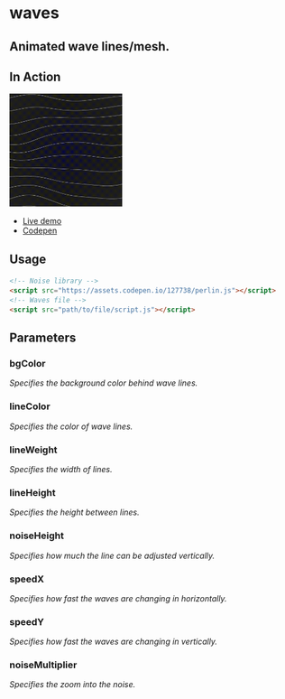# **waves**
## Animated wave lines/mesh.
## **In Action**

<img src="./demo.gif" alt="demonstration" width="200"/>

+ [Live demo](https://bouvanni.github.io/waves)
+ [Codepen](https://codepen.io/andrisjms/pen/mdObZvx)
## **Usage**
```html
<!-- Noise library -->
<script src="https://assets.codepen.io/127738/perlin.js"></script>
<!-- Waves file -->
<script src="path/to/file/script.js"></script>
```
## **Parameters**
### **bgColor**
*Specifies the background color behind wave lines.*
### **lineColor**
*Specifies the color of wave lines.*
### **lineWeight**
*Specifies the width of lines.*
### **lineHeight**
*Specifies the height between lines.*
### **noiseHeight**
*Specifies how much the line can be adjusted vertically.*
### **speedX**
*Specifies how fast the waves are changing in horizontally.*
### **speedY**
*Specifies how fast the waves are changing in vertically.*
### **noiseMultiplier**
*Specifies the zoom into the noise.*
